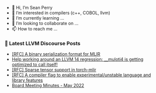 - 👋 Hi, I’m Sean Perry
- 👀 I’m interested in compilers (c++, COBOL, llvm)
- 🌱 I’m currently learning ...
- 💞️ I’m looking to collaborate on ...
- 📫 How to reach me ...

<!---
s66perry/s66perry is a ✨ special ✨ repository because its `README.md` (this file) appears on your GitHub profile.
You can click the Preview link to take a look at your changes.
--->
### 📕 Latest LLVM Discourse Posts

<!-- DISCOURSE-LLVM:START -->
- [[RFC] A binary serialization format for MLIR](https://discourse.llvm.org/t/rfc-a-binary-serialization-format-for-mlir/63518#post_17)
- [Help working around an LLVM 14 regression: __muloti4 is getting optimized to call itself!](https://discourse.llvm.org/t/help-working-around-an-llvm-14-regression-muloti4-is-getting-optimized-to-call-itself/63615#post_2)
- [[RFC] Sparse tensor support in torch-mlir](https://discourse.llvm.org/t/rfc-sparse-tensor-support-in-torch-mlir/63627#post_2)
- [[RFC] A compiler flag to enable experimental/unstable language and library features](https://discourse.llvm.org/t/rfc-a-compiler-flag-to-enable-experimental-unstable-language-and-library-features/63609#post_8)
- [Board Meeting Minutes - May 2022](https://discourse.llvm.org/t/board-meeting-minutes-may-2022/63628#post_1)
<!-- DISCOURSE-LLVM:END -->
